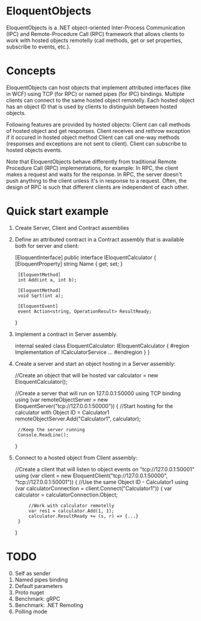 # EloquentObjects
EloquentObjects is a .NET object-oriented Inter-Process Communication (IPC) and Remote-Procedure Call (RPC) framework that allows clients to work with hosted objects remotelly (call methods, get or set properties, subscribe to events, etc.).

# Concepts
EloquentObjects can host objects that implement attributed interfaces (like in WCF) using TCP (for RPC) or named pipes (for IPC) bindings.
Multiple clients can connect to the same hosted object remotelly. Each hosted object has an object ID that is used by clients to distinguish between hosted objects.

Following features are provided by hosted objects:
	Client can call methods of hosted object and get responses.
	Client receives and rethrow exception if it occured in hosted object method
	Client can call one-way methods (responses and exceptions are not sent to client).
	Client can subscribe to hosted objects events.

Note that EloquentObjects behave differently from traditional Remote Procedure Call (RPC) implementations, for example:
    In RPC, the client makes a request and waits for the response.
    In RPC, the server doesn't push anything to the client unless it's in response to a request.
    Often, the design of RPC is such that different clients are independent of each other.

# Quick start example
1. Create Server, Client and Contract assemblies
2. Define an attributed contract in a Contract assembly that is available both for server and client:

    [EloquentInterface]
    public interface IEloquentCalculator
    {
        [EloquentProperty]
        string Name { get; set; }

        [EloquentMethod]
        int Add(int a, int b);
        
        [EloquentMethod]
        void Sqrt(int a);

        [EloquentEvent]
        event Action<string, OperationResult> ResultReady;
	}
	
3. Implement a contract in Server assembly.

    internal sealed class EloquentCalculator: IEloquentCalculator
    {
        #region Implementation of ICalculatorService
		...
        #endregion
    }
}

4. Create a server and start an object hosting in a Server assembly:
	
	//Create an object that will be hosted
	var calculator = new EloquentCalculator();
	
	//Create a server that will run on 127.0.0.1:50000 using TCP binding
	using (var remoteObjectServer = new EloquentServer("tcp://127.0.0.1:50000"))
	{
		//Start hosting for the calculator with Object ID = Calculator1
		remoteObjectServer.Add<IEloquentCalculator>("Calculator1", calculator);
		
		//Keep the server running
		Console.ReadLine();
	}

5. Connect to a hosted object from Client assembly:

	//Create a client that will listen to object events on "tcp://127.0.0.1:50001"
	using (var client = new EloquentClient("tcp://127.0.0.1:50000", "tcp://127.0.0.1:50001"))
	{
		//Use the same Object ID - Calculator1
		using (var calculatorConnection = client.Connect<IEloquentCalculator>("Calculator1"))
        {
			var calculator = calculatorConnection.Object;
			
			//Work with calculator remotelly
			var res1 = calculator.Add(1, 1);
			calculator.ResultReady += (s, r) => {...}
		}
	}
	
	
# TODO
0. Self as sender
1. Named pipes binding
2. Default parameters
3. Proto nuget
4. Benchmark: gRPC
5. Benchmark: .NET Remoting
6. Polling mode

